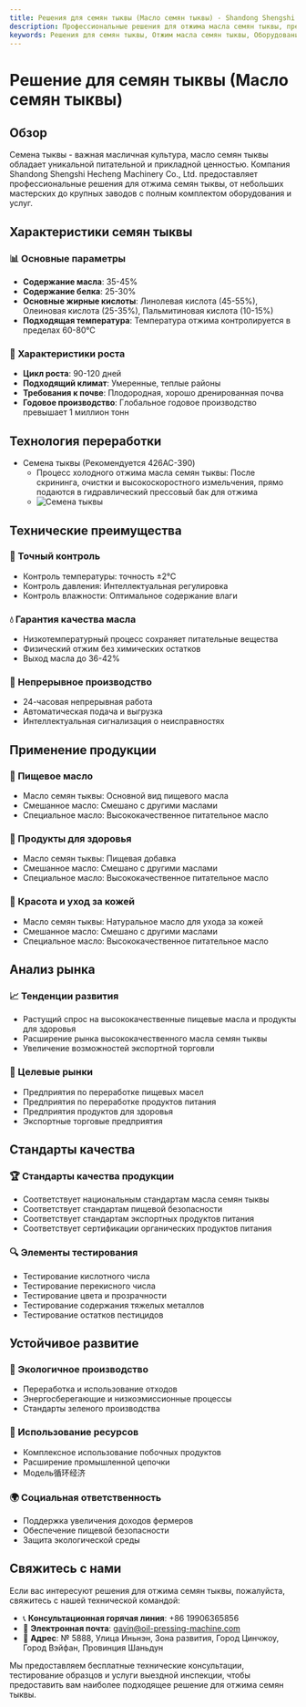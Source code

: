 ```yaml
---
title: Решения для семян тыквы (Масло семян тыквы) - Shandong Shengshi Hecheng Machinery Co., Ltd.
description: Профессиональные решения для отжима масла семян тыквы, предоставление оборудования и технических услуг по переработке масла семян тыквы, содержание масла 35-45%, использование процесса холодного отжима для выделения питательной ценности, удовлетворяющие различные потребности от небольших мастерских до крупных заводов.
keywords: Решения для семян тыквы, Отжим масла семян тыквы, Оборудование для переработки семян тыквы, Линия производства масла семян тыквы, Процесс холодного отжима семян тыквы, Пресс для масла семян тыквы, Экстракция масла семян тыквы, Переработка масличных семян семян тыквы, Оборудование для отжима масла семян тыквы, Оборудование для производства масла семян тыквы, Завод по переработке масла семян тыквы
---
```


# Решение для семян тыквы (Масло семян тыквы)

## Обзор

Семена тыквы - важная масличная культура, масло семян тыквы обладает уникальной питательной и прикладной ценностью. Компания Shandong Shengshi Hecheng Machinery Co., Ltd. предоставляет профессиональные решения для отжима семян тыквы, от небольших мастерских до крупных заводов с полным комплектом оборудования и услуг.

## Характеристики семян тыквы

### 📊 Основные параметры
- **Содержание масла**: 35-45%
- **Содержание белка**: 25-30%
- **Основные жирные кислоты**: Линолевая кислота (45-55%), Олеиновая кислота (25-35%), Пальмитиновая кислота (10-15%)
- **Подходящая температура**: Температура отжима контролируется в пределах 60-80℃

### 🌱 Характеристики роста
- **Цикл роста**: 90-120 дней
- **Подходящий климат**: Умеренные, теплые районы
- **Требования к почве**: Плодородная, хорошо дренированная почва
- **Годовое производство**: Глобальное годовое производство превышает 1 миллион тонн

## Технология переработки

+ Семена тыквы (Рекомендуется 426AC-390)
     + Процесс холодного отжима масла семян тыквы: После скрининга, очистки и высокоскоростного измельчения, прямо подаются в гидравлический прессовый бак для отжима
     + ![Семена тыквы](/images/南瓜籽冷榨工艺概览_An%20Overview%20of%20the%20Cold%20Pressing%20Process%20of%20Pumpkin%20Seeds.png)

## Технические преимущества

### 🎯 Точный контроль
- Контроль температуры: точность ±2℃
- Контроль давления: Интеллектуальная регулировка
- Контроль влажности: Оптимальное содержание влаги

### 💧 Гарантия качества масла
- Низкотемпературный процесс сохраняет питательные вещества
- Физический отжим без химических остатков
- Выход масла до 36-42%

### 🔄 Непрерывное производство
- 24-часовая непрерывная работа
- Автоматическая подача и выгрузка
- Интеллектуальная сигнализация о неисправностях

## Применение продукции

### 🍳 Пищевое масло
- Масло семян тыквы: Основной вид пищевого масла
- Смешанное масло: Смешано с другими маслами
- Специальное масло: Высококачественное питательное масло

### 💊 Продукты для здоровья
- Масло семян тыквы: Пищевая добавка
- Смешанное масло: Смешано с другими маслами
- Специальное масло: Высококачественное питательное масло

### 💄 Красота и уход за кожей
- Масло семян тыквы: Натуральное масло для ухода за кожей
- Смешанное масло: Смешано с другими маслами
- Специальное масло: Высококачественное питательное масло

## Анализ рынка

### 📈 Тенденции развития
- Растущий спрос на высококачественные пищевые масла и продукты для здоровья
- Расширение рынка высококачественного масла семян тыквы
- Увеличение возможностей экспортной торговли

### 🎯 Целевые рынки
- Предприятия по переработке пищевых масел
- Предприятия по переработке продуктов питания
- Предприятия продуктов для здоровья
- Экспортные торговые предприятия

## Стандарты качества

### 🏆 Стандарты качества продукции
- Соответствует национальным стандартам масла семян тыквы
- Соответствует стандартам пищевой безопасности
- Соответствует стандартам экспортных продуктов питания
- Соответствует сертификации органических продуктов питания

### 🔍 Элементы тестирования
- Тестирование кислотного числа
- Тестирование перекисного числа
- Тестирование цвета и прозрачности
- Тестирование содержания тяжелых металлов
- Тестирование остатков пестицидов

## Устойчивое развитие

### 🌱 Экологичное производство
- Переработка и использование отходов
- Энергосберегающие и низкоэмиссионные процессы
- Стандарты зеленого производства

### 🔄 Использование ресурсов
- Комплексное использование побочных продуктов
- Расширение промышленной цепочки
- Модель循环经济

### 🌍 Социальная ответственность
- Поддержка увеличения доходов фермеров
- Обеспечение пищевой безопасности
- Защита экологической среды

## Свяжитесь с нами

Если вас интересуют решения для отжима семян тыквы, пожалуйста, свяжитесь с нашей технической командой:

- 📞 **Консультационная горячая линия**: +86 19906365856
- 📧 **Электронная почта**: gavin@oil-pressing-machine.com
- 📍 **Адрес**: № 5888, Улица Иньнэн, Зона развития, Город Цинчжоу, Город Вэйфан, Провинция Шаньдун

Мы предоставляем бесплатные технические консультации, тестирование образцов и услуги выездной инспекции, чтобы предоставить вам наиболее подходящее решение для отжима семян тыквы.